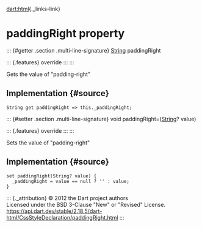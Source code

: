 [dart:html](../../dart-html/dart-html-library){._links-link}

paddingRight property
=====================

::: {#getter .section .multi-line-signature}
[String](../../dart-core/string-class) paddingRight

::: {.features}
override
:::
:::

Gets the value of \"padding-right\"

Implementation {#source}
--------------

``` {.language-dart data-language="dart"}
String get paddingRight => this._paddingRight;
```

::: {#setter .section .multi-line-signature}
void paddingRight=([String](../../dart-core/string-class)? value)

::: {.features}
override
:::
:::

Sets the value of \"padding-right\"

Implementation {#source}
--------------

``` {.language-dart data-language="dart"}
set paddingRight(String? value) {
  _paddingRight = value == null ? '' : value;
}
```

::: {._attribution}
© 2012 the Dart project authors\
Licensed under the BSD 3-Clause \"New\" or \"Revised\" License.\
<https://api.dart.dev/stable/2.18.5/dart-html/CssStyleDeclaration/paddingRight.html>
:::
